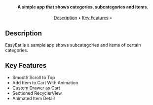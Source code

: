 <h4 align="center">A simple app that shows categories, subcategories and items.</h4>

<p align="center">
  <a href="#description">Description</a> •
  <a href="#key-features">Key Features</a> •

</p>



## Description
EasyEat is a sample app shows subcategories and items of certain categories.



## Key Features

* Smooth Scroll to Top
* Add Item to Cart With Animation
* Custom Drawer as Cart  
* Sectioned RecyclerView
* Animated Item Detail


